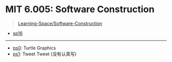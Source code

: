 # MIT 6.005: Software Construction

> [Learning-Space/Software-Construction](https://github.com/huang-feiyu/Learning-Space/tree/master/Software-Construction)

* [sp16](https://ocw.mit.edu/ans7870/6/6.005/s16/index.html)

---

* [ps0](./ps/ps0/ps0): Turtle Graphics
* [ps1](./ps/ps1/ps1): Tweet Tweet (没有认真写)


